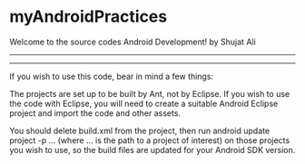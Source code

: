 myAndroidPractices
==================
Welcome to the source codes Android Development! by Shujat Ali 


---------------------------------------------------------------------------------
---------------------------------------------------------------------------------

If you wish to use this code, bear in mind a few things:

The projects are set up to be built by Ant, not by Eclipse. If you wish to use the code with Eclipse, you will need to create a suitable Android Eclipse project and import the code and other assets.

You should delete build.xml from the project, then run android update project -p ... (where ... is the path to a project of interest) on those projects you wish to use, so the build files are updated for your Android SDK version.

